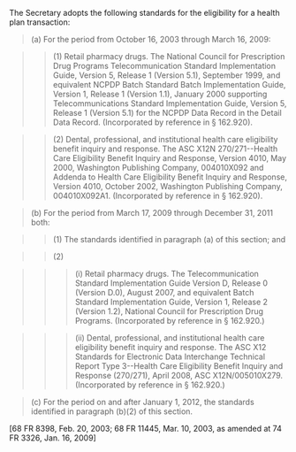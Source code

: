 The Secretary adopts the following standards for the eligibility for a health plan transaction:

> (a) For the period from October 16, 2003 through March 16, 2009:

> > (1) Retail pharmacy drugs. The National Council for Prescription Drug Programs Telecommunication Standard Implementation Guide, Version 5, Release 1 (Version 5.1), September 1999, and equivalent NCPDP Batch Standard Batch Implementation Guide, Version 1, Release 1 (Version 1.1), January 2000 supporting Telecommunications Standard Implementation Guide, Version 5, Release 1 (Version 5.1) for the NCPDP Data Record in the Detail Data Record. (Incorporated by reference in § 162.920).

> > (2) Dental, professional, and institutional health care eligibility benefit inquiry and response. The ASC X12N 270/271--Health Care Eligibility Benefit Inquiry and Response, Version 4010, May 2000, Washington Publishing Company, 004010X092 and Addenda to Health Care Eligibility Benefit Inquiry and Response, Version 4010, October 2002, Washington Publishing Company, 004010X092A1. (Incorporated by reference in § 162.920).

> (b) For the period from March 17, 2009 through December 31, 2011 both:

> > (1) The standards identified in paragraph (a) of this section; and

> > (2)

> > > (i) Retail pharmacy drugs. The Telecommunication Standard Implementation Guide Version D, Release 0 (Version D.0), August 2007, and equivalent Batch Standard Implementation Guide, Version 1, Release 2 (Version 1.2), National Council for Prescription Drug Programs. (Incorporated by reference in § 162.920.)

> > > (ii) Dental, professional, and institutional health care eligibility benefit inquiry and response. The ASC X12 Standards for Electronic Data Interchange Technical Report Type 3--Health Care Eligibility Benefit Inquiry and Response (270/271), April 2008, ASC X12N/005010X279. (Incorporated by reference in § 162.920.)

> &#40;c) For the period on and after January 1, 2012, the standards identified in paragraph (b)(2) of this section.

[68 FR 8398, Feb. 20, 2003; 68 FR 11445, Mar. 10, 2003, as amended at 74 FR 3326, Jan. 16, 2009]
